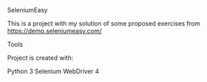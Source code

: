 
SeleniumEasy

This is a project with my solution of some proposed exercises from https://demo.seleniumeasy.com/

Tools

Project is created with:

Python 3
Selenium WebDriver 4
